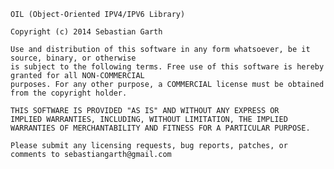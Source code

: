
	OIL (Object-Oriented IPV4/IPV6 Library)
	
	Copyright (c) 2014 Sebastian Garth
	
	Use and distribution of this software in any form whatsoever, be it source, binary, or otherwise 
	is subject to the following terms. Free use of this software is hereby granted for all NON-COMMERCIAL 
	purposes. For any other purpose, a COMMERCIAL license must be obtained from the copyright holder.	
	
	THIS SOFTWARE IS PROVIDED "AS IS" AND WITHOUT ANY EXPRESS OR 
	IMPLIED WARRANTIES, INCLUDING, WITHOUT LIMITATION, THE IMPLIED 
	WARRANTIES OF MERCHANTABILITY AND FITNESS FOR A PARTICULAR PURPOSE.
	
	Please submit any licensing requests, bug reports, patches, or comments to sebastiangarth@gmail.com
	

